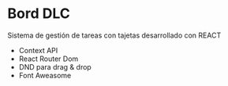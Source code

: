 # Bord DLC

Sistema de gestión de tareas con tajetas desarrollado con REACT

- Context API
- React Router Dom
- DND para drag & drop
- Font Aweasome 